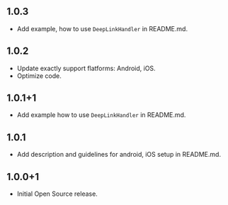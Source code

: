 ## 1.0.3
- Add example, how to use `DeepLinkHandler` in README.md.
## 1.0.2

- Update exactly support flatforms: Android, iOS.
- Optimize code.

## 1.0.1+1

- Add example how to use `DeepLinkHandler` in README.md.

## 1.0.1

- Add description and guidelines for android, iOS setup in README.md.

## 1.0.0+1

- Initial Open Source release.